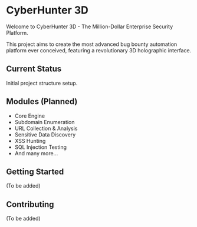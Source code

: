 # CyberHunter 3D

Welcome to CyberHunter 3D - The Million-Dollar Enterprise Security Platform.

This project aims to create the most advanced bug bounty automation platform ever conceived,
featuring a revolutionary 3D holographic interface.

## Current Status
Initial project structure setup.

## Modules (Planned)
- Core Engine
- Subdomain Enumeration
- URL Collection & Analysis
- Sensitive Data Discovery
- XSS Hunting
- SQL Injection Testing
- And many more...

## Getting Started
(To be added)

## Contributing
(To be added)
